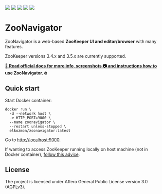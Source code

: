 [![](https://img.shields.io/docker/cloud/automated/elkozmon/zoonavigator.svg?style=flat-square)](https://hub.docker.com/r/elkozmon/zoonavigator)
[![](https://img.shields.io/docker/pulls/elkozmon/zoonavigator.svg?style=flat-square)](https://hub.docker.com/r/elkozmon/zoonavigator)
[![](https://img.shields.io/docker/stars/elkozmon/zoonavigator.svg?style=flat-square)](https://hub.docker.com/r/elkozmon/zoonavigator)
[![](https://img.shields.io/microbadger/layers/elkozmon/zoonavigator?style=flat-square)](https://hub.docker.com/r/elkozmon/zoonavigator)
[![](https://img.shields.io/microbadger/image-size/elkozmon/zoonavigator?style=flat-square)](https://hub.docker.com/r/elkozmon/zoonavigator)

ZooNavigator
============

ZooNavigator is a web-based **ZooKeeper UI and editor/browser** with many features.


ZooKeeper versions 3.4.x and 3.5.x are currently supported.


[**📘 Read official docs for more info, screenshots 📷 and instructions how to use ZooNavigator. 🔥**](https://www.elkozmon.com/zoonavigator)

Quick start
-----------

Start Docker container:

```
docker run \
  -d --network host \
  -e HTTP_PORT=9000 \
  --name zoonavigator \
  --restart unless-stopped \
  elkozmon/zoonavigator:latest
```

Go to [http://localhost:9000](http://localhost:9000).

If wanting to access ZooKeeper running locally on host machine (not in Docker container), [follow this advice](https://github.com/elkozmon/zoonavigator/issues/40#issue-495910852).

License
-------

The project is licensed under Affero General Public License version 3.0 (AGPLv3).
